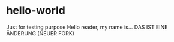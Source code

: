 # hello-world
Just for testing purpose
Hello reader, my name is...
DAS IST EINE ÄNDERUNG (NEUER FORK)
